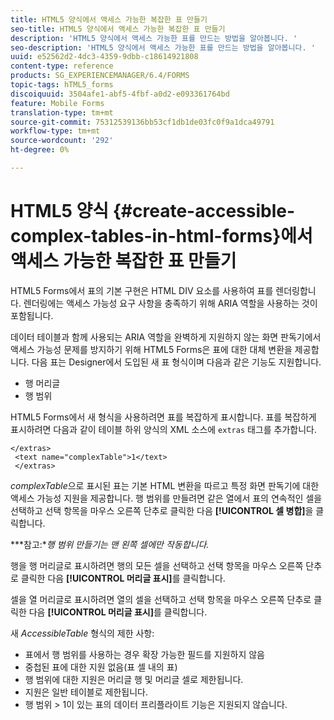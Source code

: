 ```yaml
---
title: HTML5 양식에서 액세스 가능한 복잡한 표 만들기
seo-title: HTML5 양식에서 액세스 가능한 복잡한 표 만들기
description: 'HTML5 양식에서 액세스 가능한 표를 만드는 방법을 알아봅니다. '
seo-description: 'HTML5 양식에서 액세스 가능한 표를 만드는 방법을 알아봅니다. '
uuid: e52562d2-4dc3-4359-9dbb-c18614921808
content-type: reference
products: SG_EXPERIENCEMANAGER/6.4/FORMS
topic-tags: hTML5_forms
discoiquuid: 3504afe1-abf5-4fbf-a0d2-e093361764bd
feature: Mobile Forms
translation-type: tm+mt
source-git-commit: 75312539136bb53cf1db1de03fc0f9a1dca49791
workflow-type: tm+mt
source-wordcount: '292'
ht-degree: 0%

---
```



# HTML5 양식 {#create-accessible-complex-tables-in-html-forms}에서 액세스 가능한 복잡한 표 만들기

HTML5 Forms에서 표의 기본 구현은 HTML DIV 요소를 사용하여 표를 렌더링합니다. 렌더링에는 액세스 가능성 요구 사항을 충족하기 위해 ARIA 역할을 사용하는 것이 포함됩니다.

데이터 테이블과 함께 사용되는 ARIA 역할을 완벽하게 지원하지 않는 화면 판독기에서 액세스 가능성 문제를 방지하기 위해 HTML5 Forms은 표에 대한 대체 변환을 제공합니다. 다음 표는 Designer에서 도입된 새 표 형식이며 다음과 같은 기능도 지원합니다.

* 행 머리글
* 행 범위

HTML5 Forms에서 새 형식을 사용하려면 표를 복잡하게 표시합니다. 표를 복잡하게 표시하려면 다음과 같이 테이블 하위 양식의 XML 소스에 `extras` 태그를 추가합니다.

```
</extras>
 <text name="complexTable">1</text>
 </extras>
```

*complexTable*&#x200B;으로 표시된 표는 기본 HTML 변환을 따르고 특정 화면 판독기에 대한 액세스 가능성 지원을 제공합니다.  행 범위를 만들려면 같은 열에서 표의 연속적인 셀을 선택하고 선택 항목을 마우스 오른쪽 단추로 클릭한 다음 **[!UICONTROL 셀 병합]**&#x200B;을 클릭합니다.

***참고:**행 범위 만들기는 맨 왼쪽 셀에만 작동합니다.*

행을 행 머리글로 표시하려면 행의 모든 셀을 선택하고 선택 항목을 마우스 오른쪽 단추로 클릭한 다음 **[!UICONTROL 머리글 표시]**&#x200B;를 클릭합니다.

셀을 열 머리글로 표시하려면 열의 셀을 선택하고 선택 항목을 마우스 오른쪽 단추로 클릭한 다음 **[!UICONTROL 머리글 표시]**&#x200B;를 클릭합니다.

새 *AccessibleTable* 형식의 제한 사항:

* 표에서 행 범위를 사용하는 경우 확장 가능한 필드를 지원하지 않음
* 중첩된 표에 대한 지원 없음(표 셀 내의 표)
* 행 범위에 대한 지원은 머리글 행 및 머리글 셀로 제한됩니다.
* 지원은 일반 테이블로 제한됩니다.
* 행 범위 > 1이 있는 표의 데이터 프리플라이트 기능은 지원되지 않습니다.

